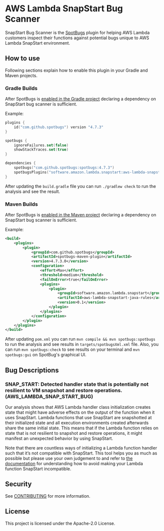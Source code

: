 # AWS Lambda SnapStart Bug Scanner

SnapStart Bug Scanner is the [SpotBugs](https://spotbugs.github.io/) plugin for helping AWS Lambda customers inspect
their functions against potential bugs unique to AWS Lambda SnapStart environment.

## How to use

Following sections explain how to enable this plugin in your Gradle and Maven projects.

### Gradle Builds

After SpotBugs is [enabled in the Gradle project](https://spotbugs.readthedocs.io/en/latest/gradle.html) declaring a dependency on SnapStart bug scanner is sufficient. 

Example:

```kotlin
plugins {
    id("com.github.spotbugs") version "4.7.3"
}

spotbugs {
    ignoreFailures.set(false)
    showStackTraces.set(true)
}

dependencies {
    spotbugs("com.github.spotbugs:spotbugs:4.7.3")
    spotbugsPlugins("software.amazon.lambda.snapstart:aws-lambda-snapstart-java-rules:0.1")
}
```

After updating the `build.gradle` file you can run `./gradlew check` to run the analysis and see the result.

### Maven Builds

After SpotBugs is [enabled in the Maven project](https://spotbugs.readthedocs.io/en/latest/maven.html) declaring a dependency on SnapStart bug scanner is sufficient.

Example:

```xml
<build>
    <plugins>
        <plugin>
            <groupId>com.github.spotbugs</groupId>
            <artifactId>spotbugs-maven-plugin</artifactId>
            <version>4.7.3.0</version>
            <configuration>
                <effort>Max</effort>
                <threshold>medium</threshold>
                <failOnError>true</failOnError>
                <plugins>
                    <plugin>
                        <groupId>software.amazon.lambda.snapstart</groupId>
                        <artifactId>aws-lambda-snapstart-java-rules</artifactId>
                        <version>0.1</version>
                    </plugin>
                </plugins>
            </configuration>
        </plugin>
    </plugins>
</build>
```

After updating `pom.xml`  you can run `mvn compile && mvn spotbugs:spotbugs` to run the analysis and see results in `targets/spotbugsXml.xml` file. Also, you can run `mvn spotbugs:check` to see results on your terminal and `mvn spotbugs:gui` on SpotBug's graphical UI.

## Bug Descriptions

### SNAP_START: Detected handler state that is potentially not resilient to VM snapshot and restore operations. (AWS_LAMBDA_SNAP_START_BUG)

Our analysis shows that AWS Lambda handler class initialization creates state that might have adverse effects
on the output of the function when it uses SnapStart. Lambda functions that use SnapStart are
snapshotted at their initialized state and all execution environments created afterwards share the same initial
state. This means that if the Lambda function relies on state that is not resilient to snapshot and restore
operations, it might manifest an unexpected behavior by using SnapStart.

Note that there are countless ways of initializing a Lambda function handler such that it’s not compatible
with SnapStart. This tool helps you as much as possible but please use your own judgement to and refer
to [the documentation](https://github.com/aws/aws-lambda-snapstart-java-rules/wiki) for
understanding how to avoid making your Lambda function SnapStart incompatible.

## Security

See [CONTRIBUTING](CONTRIBUTING.md#security-issue-notifications) for more information.

## License

This project is licensed under the Apache-2.0 License.

